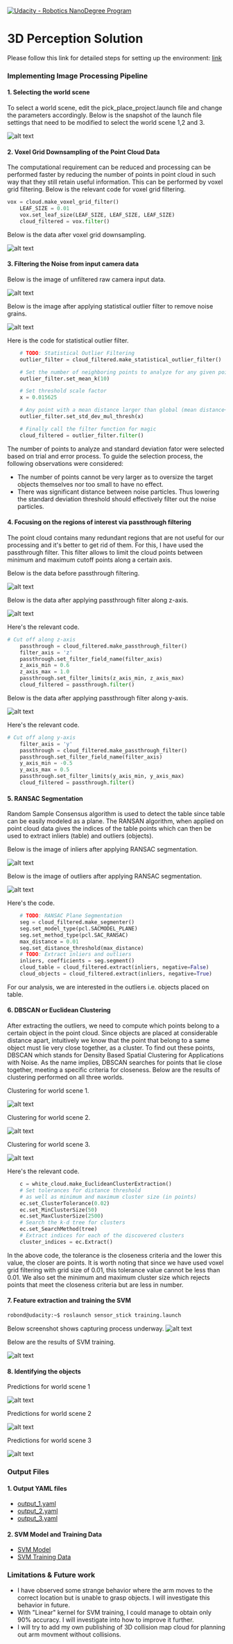 [//]: # (Image References)
[selecting_the_scene]: ./images/selecting_the_scene.png
[unfiltered_input_data]: ./images/unfiltered_input_data.png
[filtered_input_data]: ./images/filtered_input_data.png
[voxel_filtered]: ./images/voxel_filtered_data.png
[before_passthrough]: ./images/before_passthrough_filter.png
[after_z_passthrough]: ./images/after_passthrough_z_axis.png
[after_y_passthrough]: ./images/after_passthrough_y_axis.png
[ransac_inlier]: ./images/ransac_inlier.png
[ransac_outlier]: ./images/ransac_outlier.png
[segmentation_and_clustering_1]: ./images/segmentation_and_clustering_1.png
[segmentation_and_clustering_2]: ./images/segmentation_and_clustering_2.png
[segmentation_and_clustering_3]: ./images/segmentation_and_clustering_3.png
[capturing_features]: ./images/capturing_features.jpg
[training_results]: ./images/training_results.png
[prediction_1]: ./images/prediction_1.png
[prediction_2]: ./images/prediction_2.png
[prediction_3]: ./images/prediction_3.png

[![Udacity - Robotics NanoDegree Program](https://s3-us-west-1.amazonaws.com/udacity-robotics/Extra+Images/RoboND_flag.png)](https://www.udacity.com/robotics)
# 3D Perception Solution
Please follow this link for detailed steps for setting up the environment: [link](https://github.com/udacity/RoboND-Perception-Project/blob/master/README.md)

### Implementing Image Processing Pipeline
#### 1. Selecting the world scene
To select a world scene, edit the pick_place_project.launch file and change the parameters accordingly.
Below is the snapshot of the launch file settings that need to be modified to select the world scene 1,2 and 3.

![alt text][selecting_the_scene]

#### 2. Voxel Grid Downsampling of the Point Cloud Data
The computational requirement can be reduced and processing can be performed faster by reducing the number of points in point cloud in such way that they still retain useful information. This can be performed by voxel grid filtering. Below is the relevant code for voxel grid filtering.

``` python
vox = cloud.make_voxel_grid_filter()
    LEAF_SIZE = 0.01
    vox.set_leaf_size(LEAF_SIZE, LEAF_SIZE, LEAF_SIZE)
    cloud_filtered = vox.filter()
```
Below is the data after voxel grid downsampling.

![alt text][voxel_filtered]
#### 3. Filtering the Noise from input camera data
Below is the image of unfiltered raw camera input data.

![alt text][unfiltered_input_data]

Below is the image after applying statistical outlier filter to remove noise grains.  

![alt text][filtered_input_data]

Here is the code for statistical outlier filter.

```python
    # TODO: Statistical Outlier Filtering
    outlier_filter = cloud_filtered.make_statistical_outlier_filter()

    # Set the number of neighboring points to analyze for any given point
    outlier_filter.set_mean_k(10)

    # Set threshold scale factor
    x = 0.015625

    # Any point with a mean distance larger than global (mean distance+x*std_dev) will be considered outlier
    outlier_filter.set_std_dev_mul_thresh(x)

    # Finally call the filter function for magic
    cloud_filtered = outlier_filter.filter()
```

The number of points to analyze and standard deviation fator were selected based on trial and error process. To guide the selection process, the following observations were considered:
* The number of points cannot be very larger as to oversize the target objects themselves nor too small to have no effect.
* There was significant distance between noise particles. Thus lowering the standard deviation threshold should effectively filter out the noise particles.

#### 4. Focusing on the regions of interest via passthrough filtering
The point cloud contains many redundant regions that are not useful for our processing and it's better to get rid of them. For this, I have used the passthrough filter. This filter allows to limit the cloud points between minimum and maximum cutoff points along a certain axis.

Below is the data before passthrough filtering.

![alt text][before_passthrough]

Below is the data after applying passthrough filter along z-axis.

![alt text][after_z_passthrough]

Here's the relevant code.

```python
# Cut off along z-axis
    passthrough = cloud_filtered.make_passthrough_filter()
    filter_axis = 'z'
    passthrough.set_filter_field_name(filter_axis)
    z_axis_min = 0.6
    z_axis_max = 1.0
    passthrough.set_filter_limits(z_axis_min, z_axis_max)
    cloud_filtered = passthrough.filter()
```

Below is the data after applying passthrough filter along y-axis.

![alt text][after_y_passthrough]

Here's the relevant code.

```python
# Cut off along y-axis
    filter_axis = 'y'
    passthrough = cloud_filtered.make_passthrough_filter()
    passthrough.set_filter_field_name(filter_axis)
    y_axis_min = -0.5
    y_axis_max = 0.5
    passthrough.set_filter_limits(y_axis_min, y_axis_max)
    cloud_filtered = passthrough.filter()
```

#### 5. RANSAC Segmentation
Random Sample Consensus algorithm is used to detect the table since table can be easily modeled as a plane. The RANSAN algorithm, when applied on point cloud data gives the indices of the table points which can then be used to extract inliers (table) and outliers (objects).  

Below is the image of inliers after applying RANSAC segmentation.

![alt text][ransac_inlier]

Below is the image of outliers after applying RANSAC segmentation.

![alt text][ransac_outlier]

Here's the code.

```python
    # TODO: RANSAC Plane Segmentation
    seg = cloud_filtered.make_segmenter()
    seg.set_model_type(pcl.SACMODEL_PLANE)
    seg.set_method_type(pcl.SAC_RANSAC)
    max_distance = 0.01
    seg.set_distance_threshold(max_distance)
    # TODO: Extract inliers and outliers
    inliers, coefficients = seg.segment()
    cloud_table = cloud_filtered.extract(inliers, negative=False)
    cloud_objects = cloud_filtered.extract(inliers, negative=True)
```

For our analysis, we are interested in the outliers i.e. objects placed on table.

#### 6. DBSCAN or Euclidean Clustering
After extracting the outliers, we need to compute which points belong to a certain object in the point cloud. Since objects are placed at considerable distance apart, intuitively we know that the point that belong to a same object must lie very close together, as a cluster. To find out these points, DBSCAN which stands for Density Based Spatial Clustering for Applications with Noise. As the name implies, DBSCAN searches for points that lie close together, meeting a specific criteria for closeness. Below are the results of clustering performed on all three worlds.

Clustering for world scene 1.

![alt text][segmentation_and_clustering_1]

Clustering for world scene 2.

![alt text][segmentation_and_clustering_2]

Clustering for world scene 3.

![alt text][segmentation_and_clustering_3]

Here's the relevant code.

```python
    c = white_cloud.make_EuclideanClusterExtraction()
    # Set tolerances for distance threshold 
    # as well as minimum and maximum cluster size (in points)
    ec.set_ClusterTolerance(0.02)
    ec.set_MinClusterSize(50)
    ec.set_MaxClusterSize(2500)
    # Search the k-d tree for clusters
    ec.set_SearchMethod(tree)
    # Extract indices for each of the discovered clusters
    cluster_indices = ec.Extract()
```

In the above code, the tolerance is the closeness criteria and the lower this value, the closer are points. It is worth noting that since we have used voxel grid filtering with grid size of 0.01, this tolerance value cannot be less than 0.01. We also set the minimum and maximum cluster size which rejects points that meet the closeness criteria but are less in number.

#### 7. Feature extraction and training the SVM
```bash
robond@udacity:~$ roslaunch sensor_stick training.launch
```

Below screenshot shows capturing process underway.
![alt text][capturing_features]

Below are the results of SVM training.

![alt text][training_results]

#### 8. Identifying the objects
Predictions for world scene 1

![alt text][prediction_1]

Predictions for world scene 2

![alt text][prediction_2]

Predictions for world scene 3

![alt text][prediction_3]

### Output Files
#### 1. Output YAML files
* [output_1.yaml](https://github.com/mykhani/RoboND-Perception-Project/blob/master/output_1.yaml)
* [output_2.yaml](https://github.com/mykhani/RoboND-Perception-Project/blob/master/output_2.yaml)
* [output_3.yaml](https://github.com/mykhani/RoboND-Perception-Project/blob/master/output_3.yaml)

#### 2. SVM Model and Training Data
* [SVM Model](https://github.com/mykhani/RoboND-Perception-Project/blob/master/model.sav)
* [SVM Training Data](https://github.com/mykhani/RoboND-Perception-Project/blob/master/training_set.sav)

### Limitations & Future work
* I have observed some strange behavior where the arm moves to the correct location but is unable to grasp objects. I will investigate this behavior in future.
* With "Linear" kernel for SVM training, I could manage to obtain only 90% accuracy. I will investigate into how to improve it further.
* I will try to add my own publishing of 3D collision map cloud for planning out arm movment without collisions.

